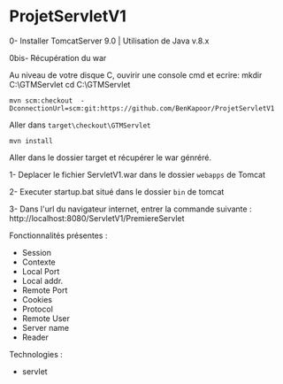 # ProjetServletV1

0- Installer TomcatServer 9.0 | Utilisation de Java v.8.x

0bis- Récupération du war

Au niveau de votre disque C, ouvirir une console cmd et ecrire:
mkdir C:\GTMServlet
cd C:\GTMServlet

`mvn scm:checkout  -DconnectionUrl=scm:git:https://github.com/BenKapoor/ProjetServletV1`

Aller dans `target\checkout\GTMServlet`

`mvn install`

Aller dans le dossier target et récupérer le war génréré.

1- Deplacer le fichier ServletV1.war dans le dossier `webapps` de Tomcat

2- Executer startup.bat situé dans le dossier `bin` de tomcat 

3- Dans l'url du navigateur internet, entrer la commande suivante : http://localhost:8080/ServletV1/PremiereServlet

Fonctionnalités présentes :
- Session
- Contexte
- Local Port
- Local addr.
- Remote Port
- Cookies
- Protocol
- Remote User
- Server name
- Reader

Technologies :
- servlet
